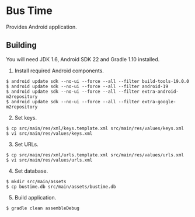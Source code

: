 # Bus Time

Provides Android application.

## Building

You will need JDK 1.6, Android SDK 22 and Gradle 1.10 installed.

1. Install required Android components.

  ```
  $ android update sdk --no-ui --force --all --filter build-tools-19.0.0
  $ android update sdk --no-ui --force --all --filter android-19
  $ android update sdk --no-ui --force --all --filter extra-android-m2repository
  $ android update sdk --no-ui --force --all --filter extra-google-m2repository
  ```

2. Set keys.

  ```
  $ cp src/main/res/xml/keys.template.xml src/main/res/values/keys.xml
  $ vi src/main/res/values/keys.xml
  ```

3. Set URLs.

  ```
  $ cp src/main/res/xml/urls.template.xml src/main/res/values/urls.xml
  $ vi src/main/res/values/urls.xml
  ```

4. Set database.

  ```
  $ mkdir src/main/assets
  $ cp bustime.db src/main/assets/bustime.db
  ```

5. Build application.

  ```
  $ gradle clean assembleDebug
  ```
